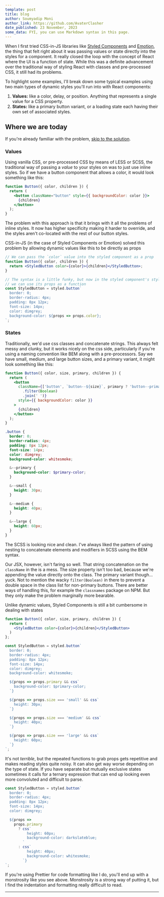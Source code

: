 ```yaml
---
template: post
title: blog
author: Soumyadip Moni
author_link: https://github.com/AvaterClasher
date_published: 23 November, 2023
some_data: FYI, you can use Markdown syntax in this page.
---
```


When I first tried CSS-in-JS libraries like [Styled Components](https://styled-components.com/) and [Emotion](https://emotion.sh), the thing that felt right about it was passing values or state directly into the styles for a component. It really closed the loop with the concept of React where the UI is a function of state. While this was a definite advancement over the traditional way of styling React with classes and pre-processed CSS, it still had its problems.

To highlight some examples, I'll break down some typical examples using two main types of dynamic styles you'll run into with React components:

1. **Values:** like a color, delay, or position. Anything that represents a single value for a CSS property.
1. **States:** like a primary button variant, or a loading state each having their own set of associated styles.

## Where we are today

If you're already familiar with the problem, [skip to the solution](#theres-a-better-way-vanilla-css).

### Values

Using vanilla CSS, or pre-processed CSS by means of LESS or SCSS, the traditional way of passing a _value_ to your styles on was to just use inline styles. So if we have a button component that allows a color, it would look something like this:

```jsx
function Button({ color, children }) {
  return (
    <button className="button" style={{ backgroundColor: color }}>
      {children}
    </button>
  );
}
```

The problem with this approach is that it brings with it all the problems of inline styles. It now has higher specificity making it harder to override, and the styles aren't co-located with the rest of our button styles.

CSS-in-JS (in the case of Styled Components or Emotion) solved this problem by allowing dynamic values like this to be directly as props

```jsx
// We can pass the `color` value into the styled component as a prop
function Button({ color, children }) {
  return <StyledButton color={color}>{children}</StyledButton>;
}

// The syntax is a little funky, but now in the styled component's styles
// we can use its props as a function
const StyledButton = styled.button`
  border: 0;
  border-radius: 4px;
  padding: 8px 12px;
  font-size: 14px;
  color: dimgrey;
  background-color: ${props => props.color};
`;
```

### States

Traditionally, we'd use css classes and concatenate strings. This always felt messy and clunky, but it works nicely on the css side, particularly if you're using a naming convention like BEM along with a pre-processors. Say we have small, medium, and large button sizes, and a primary variant, it might look something like this:

```jsx
function Button({ color, size, primary, children }) {
  return (
    <button
      className={['button', `button--${size}`, primary ? 'button--primary' : null]
        .filter(Boolean)
        .join(' ')}
      style={{ backgroundColor: color }}
    >
      {children}
    </button>
  );
}
```

```scss
.button {
  border: 0;
  border-radius: 4px;
  padding: 8px 12px;
  font-size: 14px;
  color: dimgrey;
  background-color: whitesmoke;

  &--primary {
    background-color: $primary-color;
  }

  &--small {
    height: 30px;
  }

  &--medium {
    height: 40px;
  }

  &--large {
    height: 60px;
  }
}
```

The SCSS is looking nice and clean. I've always liked the pattern of using nesting to concatenate elements and modifiers in SCSS using the BEM syntax.

Our JSX, however, isn't faring so well. That string concatenation on the `className` in the is a mess. The size property isn't too bad, because we're appending the value directly onto the class. The primary variant though... yuck. Not to mention the wacky `filter(Boolean)` in there to prevent a double space in the class list for non-primary buttons. There are better ways of handling this, for example the `classnames` package on NPM. But they only make the problem marginally more bearable.

Unlike dynamic values, Styled Components is still a bit cumbersome in dealing with states

```jsx
function Button({ color, size, primary, children }) {
  return (
    <StyledButton color={color}>{children}</StyledButton>
  )
};

const StyledButton = styled.button`
  border: 0;
  border-radius: 4px;
  padding: 8px 12px;
  font-size: 14px;
  color: dimgrey;
  background-color: whitesmoke;

  ${props => props.primary && css`
    background-color: $primary-color;
  `}

  ${props => props.size === 'small' && css`
    height: 30px;
  `}

  ${props => props.size === 'medium' && css`
    height: 40px;
  `}

  ${props => props.size === 'large' && css`
    height: 60px;
  `}
`;
```

It's not _terrible_, but the repeated functions to grab props gets repetitive and makes reading styles quite noisy. It can also get way worse depending on the type of state. If you have separate but mutually exclusive states sometimes it calls for a ternary expression that can end up looking even more convoluted and difficult to parse.

```jsx
const StyledButton = styled.button`
  border: 0;
  border-radius: 4px;
  padding: 8px 12px;
  font-size: 14px;
  color: dimgrey;

  ${props =>
    props.primary
      ? css`
          height: 60px;
          background-color: darkslateblue;
        `
      : css`
          height: 40px;
          background-color: whitesmoke;
        `}
`;
```

If you're using Prettier for code formatting like I do, you'll end up with a monstrosity like you see above. Monstrosity is a strong way of putting it, but I find the indentation and formatting really difficult to read.

---